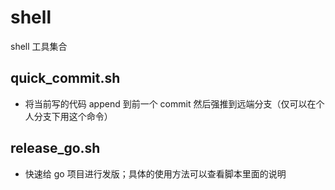 # shell
shell 工具集合

## quick_commit.sh
* 将当前写的代码 append 到前一个 commit 然后强推到远端分支（仅可以在个人分支下用这个命令）

## release_go.sh
* 快速给 go 项目进行发版；具体的使用方法可以查看脚本里面的说明